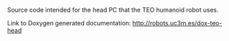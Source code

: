 Source code intended for the head PC that the TEO humanoid robot uses.

Link to Doxygen generated documentation: http://robots.uc3m.es/dox-teo-head

